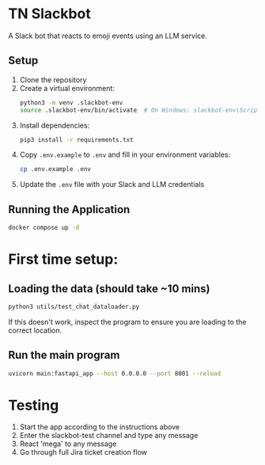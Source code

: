# TN Slackbot

A Slack bot that reacts to emoji events using an LLM service.

## Setup

1. Clone the repository
2. Create a virtual environment:
   ```bash
   python3 -m venv .slackbot-env
   source .slackbot-env/bin/activate  # On Windows: slackbot-env\Scripts\activate
   ```
3. Install dependencies:
   ```bash
   pip3 install -r requirements.txt
   ```
4. Copy `.env.example` to `.env` and fill in your environment variables:
   ```bash
   cp .env.example .env
   ```
5. Update the `.env` file with your Slack and LLM credentials

## Running the Application

```bash
docker compose up -d
```

# First time setup:

## Loading the data (should take ~10 mins)

```bash
python3 utils/test_chat_dataloader.py
```

If this doesn't work, inspect the program to ensure you are loading to the correct location.

## Run the main program

```bash
uvicorn main:fastapi_app --host 0.0.0.0 --port 8001 --reload
```

# Testing

1. Start the app according to the instructions above
2. Enter the slackbot-test channel and type any message
3. React 'mega' to any message
4. Go through full Jira ticket creation flow
